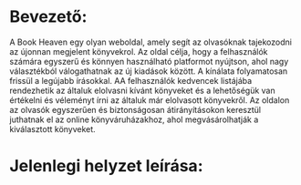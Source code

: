 # Bevezető:

A Book Heaven egy olyan weboldal, amely segít az olvasóknak tajekozodni az újonnan megjelent könyvekrol. Az oldal célja, hogy a felhasználók számára egyszerű és könnyen használható platformot nyújtson, ahol nagy választékból válogathatnak az új kiadások között. A kínálata folyamatosan frissül a legújabb írásokkal. AA felhasználók kedvencek listájába rendezhetik az általuk elolvasni kívánt könyveket és a lehetőségük van értékelni és véleményt írni az általuk  már elolvasott könyvekről. Az oldalon az olvasók egyszerűen és biztonságosan átirányításokon keresztül juthatnak el az online könyváruházakhoz, ahol megvásárolhatják a kiválasztott könyveket. 

# Jelenlegi helyzet leírása: